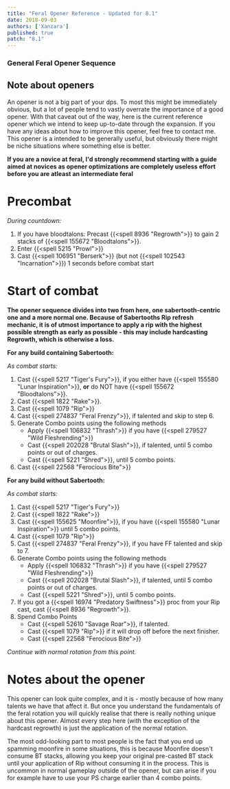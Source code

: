 ```yaml
---
title: "Feral Opener Reference - Updated for 8.1"
date: 2018-09-03
authors: ['Xanzara']
published: true
patch: "8.1"
---
```


### General Feral Opener Sequence

## Note about openers
An opener is not a big part of your dps. To most this might be immediately obvious, but a lot of people tend to vastly overrate the importance of a good opener. With that caveat out of the way, here is the current reference opener which we intend to keep up-to-date through the expansion. If you have any ideas about how to improve this opener, feel free to contact me. This opener is a intended to be generally useful, but obviously there might be niche situations where something else is better.

**If you are a novice at feral, I'd strongly recommend starting with a guide aimed at novices as opener optimizations are completely useless effort before you are atleast an intermediate feral**

# Precombat
*During countdown:*

1. If you have bloodtalons: Precast {{<spell 8936 "Regrowth">}} to gain 2 stacks of {{<spell 155672 "Bloodtalons">}}.
2. Enter {{<spell 5215 "Prowl">}}
3. Cast {{<spell 106951 "Berserk">}} (but not {{<spell 102543 "Incarnation">}}) 1 seconds before combat start

# Start of combat
**The opener sequence divides into two from here, one sabertooth-centric one and a more normal one. Because of Sabertooths Rip refresh mechanic, it is of utmost importance to apply a rip with the highest possible strength as early as possible - this may include hardcasting Regrowth, which is otherwise a loss.**

**For any build containing Sabertooth:**

*As combat starts:*

1. Cast {{<spell 5217 "Tiger's Fury">}}, if you either have {{<spell 155580 "Lunar Inspiration">}}, **or** do NOT have {{<spell 155672 "Bloodtalons">}}.
2. Cast {{<spell 1822 "Rake">}}.
3. Cast {{<spell 1079 "Rip">}}
4. Cast {{<spell 274837 "Feral Frenzy">}}, if talented and skip to step 6.
5. Generate Combo points using the following methods
   * Apply {{<spell 106832 "Thrash">}} if you have {{<spell 279527 "Wild Fleshrending">}}
   * Cast {{<spell 202028 "Brutal Slash">}}, if talented, until 5 combo points or out of charges. 
   * Cast {{<spell 5221 "Shred">}}, until 5 combo points.
6. Cast {{<spell 22568 "Ferocious Bite">}}

**For any build without Sabertooth:**

*As combat starts:*

1. Cast {{<spell 5217 "Tiger's Fury">}}
2. Cast {{<spell 1822 "Rake">}}
3. Cast {{<spell 155625 "Moonfire">}}, if you have {{<spell 155580 "Lunar Inspiration">}} until 5 combo points.
4. Cast {{<spell 1079 "Rip">}}
5. Cast {{<spell 274837 "Feral Frenzy">}}, if you have FF talented and skip to 7.
6. Generate Combo points using the following methods
   * Apply {{<spell 106832 "Thrash">}} if you have {{<spell 279527 "Wild Fleshrending">}}
   * Cast {{<spell 202028 "Brutal Slash">}}, if talented, until 5 combo points or out of charges. 
   * Cast {{<spell 5221 "Shred">}}, until 5 combo points.
7. If you got a {{<spell 16974 "Predatory Swiftness">}} proc from your Rip cast, cast {{<spell 8936 "Regrowth">}}.
8. Spend Combo Points
   * Cast {{<spell 52610 "Savage Roar">}}, if talented.
   * Cast {{<spell 1079 "Rip">}} if it will drop off before the next finisher.
   * Cast {{<spell 22568 "Ferocious Bite">}}

*Continue with normal rotation from this point.*

# Notes about the opener
This opener can look quite complex, and it is - mostly because of how many talents we have that affect it. But once you understand the fundamentals of the feral rotation you will quickly realise that there is really nothing unique about this opener. Almost every step here (with the exception of the hardcast regrowth) is just the application of the normal rotation.

The most odd-looking part to most people is the fact that you end up spamming moonfire in some situations, this is because Moonfire doesn't consume BT stacks, allowing you keep your original pre-casted BT stack until your application of Rip without consuming it in the process. This is uncommon in normal gameplay outside of the opener, but can arise if you for example have to use your PS charge earlier than 4 combo points.

